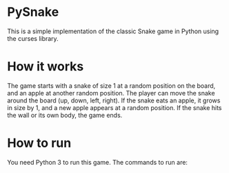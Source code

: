 # PySnake

This is a simple implementation of the classic Snake game in Python using the curses library. 

# How it works

The game starts with a snake of size 1 at a random position on the board, and an apple at another random position. The player can move the snake around the board (up, down, left, right). If the snake eats an apple, it grows in size by 1, and a new apple appears at a random position. If the snake hits the wall or its own body, the game ends.

# How to run

You need Python 3 to run this game. The commands to run are: